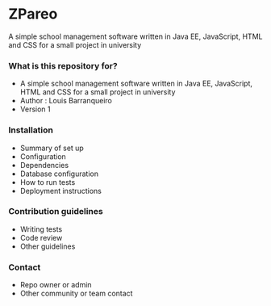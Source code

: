 # ZPareo #

A simple school management software written in Java EE, JavaScript, HTML and CSS for a small project in university

### What is this repository for? ###

* A simple school management software written in Java EE, JavaScript, HTML and CSS for a small project in university
* Author : Louis Barranqueiro
* Version 1

### Installation ###

* Summary of set up
* Configuration
* Dependencies
* Database configuration
* How to run tests
* Deployment instructions

### Contribution guidelines ###

* Writing tests
* Code review
* Other guidelines

### Contact ###

* Repo owner or admin
* Other community or team contact